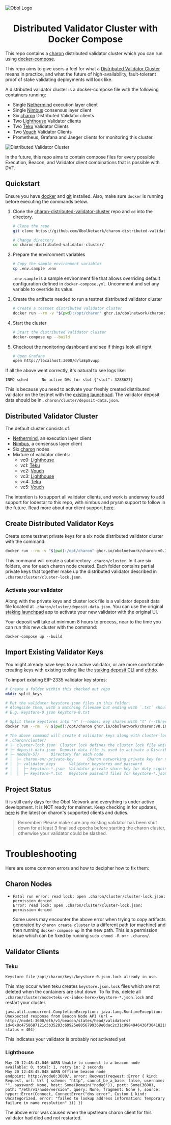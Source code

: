 ![Obol Logo](https://obol.tech/obolnetwork.png)

<h1 align="center">Distributed Validator Cluster with Docker Compose</h1>

This repo contains a [charon](https://github.com/ObolNetwork/charon) distributed validator cluster which you can run using [docker-compose](https://docs.docker.com/compose/).

This repo aims to give users a feel for what a [Distributed Validator Cluster](https://docs.obol.tech/docs/int/key-concepts#distributed-validator-cluster) means in practice, and what the future of high-availability, fault-tolerant proof of stake validating deployments will look like.

A distributed validator cluster is a docker-compose file with the following containers running:

- Single [Nethermind](https://github.com/NethermindEth/nethermind) execution layer client
- Single [Nimbus](https://github.com/status-im/nimbus-eth2) consensus layer client
- Six [charon](https://github.com/ObolNetwork/charon) Distributed Validator clients
- Two [Lighthouse](https://github.com/sigp/lighthouse) Validator clients
- Two [Teku](https://github.com/ConsenSys/teku) Validator Clients
- Two [Vouch](https://github.com/attestantio/vouch) Validator Clients
- Prometheus, Grafana and Jaeger clients for monitoring this cluster.

![Distributed Validator Cluster](DVCluster.png)

In the future, this repo aims to contain compose files for every possible Execution, Beacon, and Validator client combinations that is possible with DVT.

## Quickstart

Ensure you have [docker](https://docs.docker.com/engine/install/) and [git](https://git-scm.com/downloads) installed. Also, make sure `docker` is running before executing the commands below.

1. Clone the [charon-distributed-validator-cluster](https://github.com/ObolNetwork/charon-distributed-validator-cluster) repo and `cd` into the directory.

   ```sh
   # Clone the repo
   git clone https://github.com/ObolNetwork/charon-distributed-validator-cluster.git

   # Change directory
   cd charon-distributed-validator-cluster/
   ```

1. Prepare the environment variables

   ```sh
   # Copy the sample environment variables
   cp .env.sample .env
   ```
   `.env.sample` is a sample environment file that allows overriding default configuration defined in `docker-compose.yml`. Uncomment and set any variable to override its value.

1. Create the artifacts needed to run a testnet distributed validator cluster

   ```sh
   # Create a testnet distributed validator cluster
   docker run --rm -v "$(pwd):/opt/charon" ghcr.io/obolnetwork/charon:v0.10.1 create cluster --withdrawal-address="0x000000000000000000000000000000000000dead" --nodes 6 --threshold 5
   ```

1. Start the cluster
   ```sh
   # Start the distributed validator cluster
   docker-compose up --build
   ```
1. Checkout the monitoring dashboard and see if things look all right

   ```sh
   # Open Grafana
   open http://localhost:3000/d/laEp8vupp
   ```

If all the above went correctly, it's natural to see logs like:

`INFO sched      No active DVs for slot {"slot": 3288627}`

This is because you need to activate your freshly created distributed validator on the testnet with the [existing launchpad](https://prater.launchpad.ethereum.org/en/). The validator deposit data should be in `.charon/cluster/deposit-data.json`.

## Distributed Validator Cluster

The default cluster consists of:
- [Nethermind](https://github.com/NethermindEth/nethermind), an execution layer client
- [Nimbus](https://github.com/status-im/nimbus-eth2), a consensus layer client
- Six [charon](https://github.com/ObolNetwork/charon) nodes
- Mixture of validator clients:
  - vc0: [Lighthouse](https://github.com/sigp/lighthouse)
  - vc1: [Teku](https://github.com/ConsenSys/teku)
  - vc2: [Vouch](https://github.com/attestantio/vouch)
  - vc3: [Lighthouse](https://github.com/sigp/lighthouse)
  - vc4: [Teku](https://github.com/ConsenSys/teku)
  - vc5: [Vouch](https://github.com/attestantio/vouch)

The intention is to support all validator clients, and work is underway to add support for lodestar to this repo, with nimbus and prysm support to follow in the future. Read more about our client support [here](https://github.com/ObolNetwork/charon#supported-consensus-layer-clients).

## Create Distributed Validator Keys

Create some testnet private keys for a six node distributed validator cluster with the command:

```sh
docker run --rm -v "$(pwd):/opt/charon" ghcr.io/obolnetwork/charon:v0.10.1 create cluster --withdrawal-address="0x000000000000000000000000000000000000dead" --nodes 6 --threshold 5
```

This command will create a subdirectory `.charon/cluster`. In it are six folders, one for each charon node created. Each folder contains partial private keys that together make up the distributed validator described in `.charon/cluster/cluster-lock.json`.

### Activate your validator

Along with the private keys and cluster lock file is a validator deposit data file located at `.charon/cluster/deposit-data.json`. You can use the original [staking launchpad](https://prater.launchpad.ethereum.org/) app to activate your new validator with the original UI.

Your deposit will take at minimum 8 hours to process, near to the time you can run this new cluster with the command:

```
docker-compose up --build
```

## Import Existing Validator Keys

You might already have keys to an active validator, or are more comfortable creating keys with existing tooling like the [staking deposit CLI](https://github.com/ethereum/staking-deposit-cli) and [ethdo](https://github.com/wealdtech/ethdo).

To import existing EIP-2335 validator key stores:

```sh
# Create a folder within this checked out repo
mkdir split_keys

# Put the validator keystore.json files in this folder.
# Alongside them, with a matching filename but ending with `.txt` should be the password to the keystore.
# E.g. keystore-0.json keystore-0.txt

# Split these keystores into "n" (--nodes) key shares with "t" (--threshold) as threshold for a distributed validator
docker run --rm  -v $(pwd):/opt/charon ghcr.io/obolnetwork/charon:v0.10.1 create cluster --split-existing-keys --split-keys-dir=/opt/charon/split_keys --threshold 4 --nodes 6

# The above command will create 4 validator keys along with cluster-lock.json and deposit-data.json in ./.charon/cluster : 
# .charon/cluster/
# ├─ cluster-lock.json	Cluster lock defines the cluster lock file which is signed by all nodes
# ├─ deposit-data.json	Deposit data file is used to activate a Distributed Validator on DV Launchpad
# ├─ node[0-5]/		Directory for each node
# │  ├─ charon-enr-private-key		Charon networking private key for node authentication
# │  ├─ validator_keys		Validator keystores and password
# │  │  ├─ keystore-*.json	Validator private share key for duty signing
# │  │  ├─ keystore-*.txt	Keystore password files for keystore-*.json
```

## Project Status

It is still early days for the Obol Network and everything is under active development.
It is NOT ready for mainnet.
Keep checking in for updates, [here](https://github.com/ObolNetwork/charon/#supported-consensus-layer-clients) is the latest on charon's supported clients and duties.

> Remember: Please make sure any existing validator has been shut down for
> at least 3 finalised epochs before starting the charon cluster,
> otherwise your validator could be slashed.

# Troubleshooting

Here are some common errors and how to decipher how to fix them:

## Charon Nodes

- ```
  Fatal run error: read lock: open .charon/cluster/cluster-lock.json: permission denied
  Error: read lock: open .charon/cluster/cluster-lock.json: permission denied
  ```
  Some users may encounter the above error when trying to copy artifacts generated by `charon create cluster` to a different path (or machine) and then running `docker-compose up` in the new path. This is a permission issue which can be fixed by running `sudo chmod -R o+r .charon/`.

## Validator Clients

### Teku

```
Keystore file /opt/charon/keys/keystore-0.json.lock already in use.
```

This may occur when teku creates `keystore.json.lock` files which are not deleted when the containers are shut down. To fix this, delete all `.charon/cluster/node<teku-vc-index-here>/keystore-*.json.lock` and restart your cluster.

```
java.util.concurrent.CompletionException: java.lang.RuntimeException: Unexpected response from Beacon Node API (url = http://node1:3600/eth/v1/beacon/states/head/validators?id=0x8c4758687121c3b35203c69925e8056799369e0dac2c31c9984946436f3041821080a58e6c1a813b4de1007333552347, status = 404)
```

This indicates your validator is probably not activated yet.

### Lighthouse

```
May 20 12:48:43.046 WARN Unable to connect to a beacon node      available: 0, total: 1, retry in: 2 seconds
May 20 12:48:45.048 WARN Offline beacon node                     endpoint: http://node0:3600/, error: Reqwest(reqwest::Error { kind: Request, url: Url { scheme: "http", cannot_be_a_base: false, username: "", password: None, host: Some(Domain("node0")), port: Some(3600), path: "/eth/v1/node/version", query: None, fragment: None }, source: hyper::Error(Connect, ConnectError("dns error", Custom { kind: Uncategorized, error: "failed to lookup address information: Temporary failure in name resolution" })) })
```

The above error was caused when the upstream charon client for this validator had died and not restarted.
